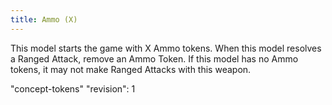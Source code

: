 ```yaml
---
title: Ammo (X)
---
```

This model starts the game with X Ammo tokens.
When this model resolves a Ranged Attack, remove an Ammo Token.
If this model has no Ammo tokens, it may not make Ranged Attacks with this weapon.

"concept-tokens"
"revision": 1